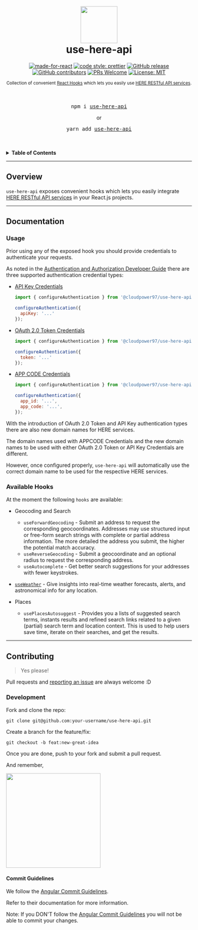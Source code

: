 <div align="center">
  <h1>
    <img src="https://2019.foss4g.org/wp-content/uploads/2019/02/logo_here-194x178.png" alt="" width="100"/>
    <br />
    use-here-api
    <br />
  </h1>

  [![made-for-react](https://img.shields.io/badge/Made%20for-React-1f425f.svg?style=for-the-badge)](https://reactjs.org/)
[![code style: prettier](https://img.shields.io/badge/code_style-prettier-ff69b4.svg?style=for-the-badge)](https://github.com/prettier/prettier)
[![GitHub release](https://img.shields.io/github/release/CloudPower97/use-here-api.svg?style=for-the-badge)](https://GitHub.com/CloudPower97/use-here-api/releases/)
[![GitHub contributors](https://img.shields.io/github/contributors/CloudPower97/use-here-api.svg?style=for-the-badge)](https://GitHub.com/CloudPower97/use-here-api/graphs/contributors/)
[![PRs Welcome](https://img.shields.io/badge/PRs-welcome-brightgreen.svg?style=for-the-badge)](http://makeapullrequest.com)
[![License: MIT](https://img.shields.io/badge/License-MIT-yellow.svg?style=for-the-badge)](https://opensource.org/licenses/MIT)

  <sup>
    Collection of convenient <a href="https://reactjs.org/docs/hooks-intro.html">React Hooks</a> which lets you easily use <a href="https://developer.here.com/">HERE RESTful API services</a>.</em>
  </sup>
  <br />
  <br />
  <br />
  <pre>npm i <a href="https://www.npmjs.com/package/@cloudpower97/use-here-api">use-here-api</a></pre>
  or
  <pre>yarn add <a href="https://www.npmjs.com/package/@cloudpower97/use-here-api">use-here-api</a></pre>
  <br />
  <br />
</div>

<details>
<summary><strong>Table of Contents</strong></summary>

- [Overview](#overview)
- [Documentation](#documentation)
  - [Usage](#usage)
  - [Available Hooks](#available-hooks)
- [Contributing](#contributing)
  - [Development](#development)
  - [Commit Guidelines](#commit-guidelines)

</details>

---

## Overview

`use-here-api` exposes convenient hooks which lets you easily integrate <a href="https://developer.here.com/">HERE RESTful API services</a> in your React.js projects.

---

## Documentation

### Usage

Prior using any of the exposed hook you should provide credentials to authenticate your requests.

As noted in the [Authentication and Authorization Developer Guide](<https://developer.here.com/documentation/authentication/dev_guide/index.html>) there are three supported authentication credential types:

- [API Key Credentials](<https://developer.here.com/documentation/authentication/content/dev_guide/topics/api-key-credentials.html>)

  ```javascript
  import { configureAuthentication } from '@cloudpower97/use-here-api';

  configureAuthentication({
    apiKey: '...'
  });

  ```

- [OAuth 2.0 Token Credentials](<https://developer.here.com/documentation/authentication/content/dev_guide/topics/token.html>)

  ```javascript
  import { configureAuthentication } from '@cloudpower97/use-here-api';

  configureAuthentication({
    token: '...'
  });

  ```

- [APP CODE Credentials](<https://developer.here.com/documentation/authentication/content/dev_guide/topics/app-credentials.html>)

  ```javascript
  import { configureAuthentication } from '@cloudpower97/use-here-api';

  configureAuthentication({
    app_id: '...',
    app_code: '...',
  });

  ```


With the introduction of OAuth 2.0 Token and API Key authentication types there are also new domain names for HERE services.

The domain names used with APPCODE Credentials and the new domain names to be used with either OAuth 2.0 Token or API Key Credentials are different.

However, once configured properly, `use-here-api` will automatically use the correct domain name to be used for the respective HERE services.

### Available Hooks

At the moment the following `hooks` are available:

- Geocoding and Search
  - `useForwardGeocoding` - Submit an address to request the corresponding geocoordinates. Addresses may use structured input or free-form search strings with complete or partial address information.
      The more detailed the address you submit, the higher the potential match accuracy.
  - `useReverseGeocoding` - Submit a geocoordinate and an optional radius to request the corresponding address.
  - `useAutocomplete` - Get better search suggestions for your addresses with fewer keystrokes.

- [`useWeather`](./docs/useWeather.md) - Give insights into real-time weather forecasts, alerts, and astronomical info for any location.
  
- Places
  - `usePlacesAutosuggest` - Provides you a lists of suggested search terms, instants results and refined search links related to a given (partial) search term and location context.
 This is used to help users save time, iterate on their searches, and get the results.

---

## Contributing

> Yes please!

Pull requests and [reporting an issue](https://github.com/CloudPower97/use-here-api/issues) are always welcome :D

### Development

Fork and clone the repo:

`git clone git@github.com:your-username/use-here-api.git`

Create a branch for the feature/fix:

`git checkout -b feat:new-great-idea`

Once you are done, push to your fork and submit a pull request.

And remember,

<img src="https://i.ibb.co/kmCyRnp/photo6294205586979530928.jpg" border="0" width="256">

#### Commit Guidelines

We follow the [Angular Commit Guidelines](https://github.com/angular/angular.js/blob/master/DEVELOPERS.md#commits).

Refer to their documentation for more information.

Note: If you DON'T follow the [Angular Commit Guidelines](https://github.com/angular/angular.js/blob/master/DEVELOPERS.md#commits) you will not be able to commit your changes.
